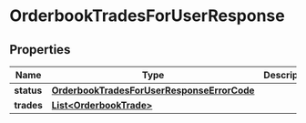 # OrderbookTradesForUserResponse

## Properties
Name | Type | Description | Notes
------------ | ------------- | ------------- | -------------
**status** | [**OrderbookTradesForUserResponseErrorCode**](OrderbookTradesForUserResponseErrorCode.md) |  |  [optional]
**trades** | [**List&lt;OrderbookTrade&gt;**](OrderbookTrade.md) |  |  [optional]
